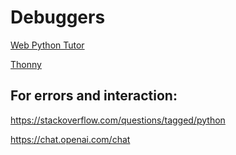 # Debuggers

[Web Python Tutor](https://pythontutor.com/python-debugger.html#mode=edit) 

[Thonny](https://thonny.org/) 


## For errors and interaction:
https://stackoverflow.com/questions/tagged/python

https://chat.openai.com/chat